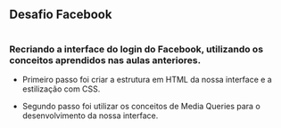 ## Desafio Facebook
#

### Recriando a interface do login do Facebook, utilizando os conceitos aprendidos nas aulas anteriores.




 - Primeiro passo foi criar a estrutura em HTML da nossa interface e a estilização com CSS.

 - Segundo passo foi utilizar os conceitos de Media Queries para o desenvolvimento da nossa interface.